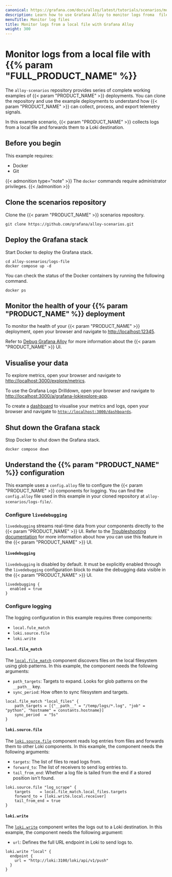 ```yaml
---
canonical: https://grafana.com/docs/alloy/latest/tutorials/scenarios/monitor-logs-from-file/
description: Learn how to use Grafana Alloy to monitor logs froma  file
menuTitle: Monitor log files
title: Monitor logs from a local file with Grafana Alloy
weight: 300
---
```


# Monitor logs from a local file with {{% param "FULL_PRODUCT_NAME" %}}


The `alloy-scenarios` repository provides series of complete working examples of {{< param "PRODUCT_NAME" >}} deployments.
You can clone the repository and use the example deployments to understand how {{< param "PRODUCT_NAME" >}} can collect, process, and export telemetry signals.

In this example scenario, {{< param "PRODUCT_NAME" >}} collects logs from a local file and forwards them to a Loki destination.

## Before you begin

This example requires:

* Docker
* Git

{{< admonition type="note" >}}
The `docker` commands require administrator privileges.
{{< /admonition >}}

## Clone the scenarios repository

Clone the {{< param "PRODUCT_NAME" >}} scenarios repository.

```shell
git clone https://github.com/grafana/alloy-scenarios.git
```

## Deploy the Grafana stack

Start Docker to deploy the Grafana stack.

```shell
cd alloy-scenarios/logs-file
docker compose up -d
```

You can check the status of the Docker containers by running the following command.

```shell
docker ps
```

## Monitor the health of your {{% param "PRODUCT_NAME" %}} deployment

To monitor the health of your {{< param "PRODUCT_NAME" >}} deployment, open your browser and navigate to [http://localhost:12345](http://localhost:12345).

Refer to [Debug Grafana Alloy](https://grafana.com/docs/alloy/latest/troubleshoot/debug/) for more information about the {{< param "PRODUCT_NAME" >}} UI.

## Visualise your data

To explore metrics, open your browser and navigate to [http://localhost:3000/explore/metrics](http://localhost:3000/explore/metrics).

To use the Grafana Logs Drilldown, open your browser and navigate to [http://localhost:3000/a/grafana-lokiexplore-app](http://localhost:3000/a/grafana-lokiexplore-app).

To create a [dashboard](https://grafana.com/docs/grafana/latest/getting-started/build-first-dashboard/#create-a-dashboard) to visualise your metrics and logs, open your browser and navigate to [`http://localhost:3000/dashboards`](http://localhost:3000/dashboards).

## Shut down the Grafana stack

Stop Docker to shut down the Grafana stack.

```shell
docker compose down
```

## Understand the {{% param "PRODUCT_NAME" %}} configuration

This example uses a `config.alloy` file to configure the {{< param "PRODUCT_NAME" >}} components for logging.
You can find the `config.alloy` file used in this example in your cloned repository at `alloy-scenarios/logs-file/`.

### Configure `livedebugging`

`livedebugging` streams real-time data from your components directly to the {{< param "PRODUCT_NAME" >}} UI.
Refer to the [Troubleshooting documentation][troubleshooting] for more information about how you can use this feature in the {{< param "PRODUCT_NAME" >}} UI.

[troubleshooting]: https://grafana.com/docs/alloy/latest/troubleshoot/debug/#live-debugging-page

#### `livedebugging`

`livedebugging` is disabled by default.
It must be explicitly enabled through the `livedebugging` configuration block to make the debugging data visible in the {{< param "PRODUCT_NAME" >}} UI.

```alloy
livedebugging {
  enabled = true
}
```

### Configure logging

The logging configuration in this example requires three components:

* `local.fule_match`
* `loki.source.file`
* `loki.write`

#### `local.file_match`

The [`local.file_match`][local.file_match] component discovers files on the local filesystem using glob patterns.
In this example, the component needs the following arguments:

* `path_targets`: Targets to expand. Looks for glob patterns on the `__path__` key.
* `sync_period`: How often to sync filesystem and targets.

```alloy
local.file_match "local_files" {
    path_targets = [{"__path__" = "/temp/logs/*.log", "job" = "python", "hostname" = constants.hostname}]
    sync_period  = "5s"
}
```

#### `loki.source.file`

The [`loki.source.file`][loki.source.file] component reads log entries from files and forwards them to other Loki components.
In this example, the component needs the following arguments:

* `targets`: The list of files to read logs from.
* `forward_to`: The list of receivers to send log entries to.
* `tail_from_end`: Whether a log file is tailed from the end if a stored position isn't found.

```alloy
loki.source.file "log_scrape" {
    targets    = local.file_match.local_files.targets
    forward_to = [loki.write.local.receiver]
    tail_from_end = true
}
```

#### `loki.write`

The [`loki.write`][loki.write] component writes the logs out to a Loki destination.
In this example, the component needs the following argument:

* `url`: Defines the full URL endpoint in Loki to send logs to.

```alloy
loki.write "local" {
  endpoint {
    url = "http://loki:3100/loki/api/v1/push"
  }
}
```

[local.file_match]: https://grafana.com/docs/alloy/<ALLOY_VERSION>/reference/components/local/local.file_match/
[loki.source.file]: https://grafana.com/docs/alloy/<ALLOY_VERSION>/reference/components/loki/loki.source.file/
[loki.write]: https://grafana.com/docs/alloy/<ALLOY__VERSION>/reference/components/loki/loki.write/
